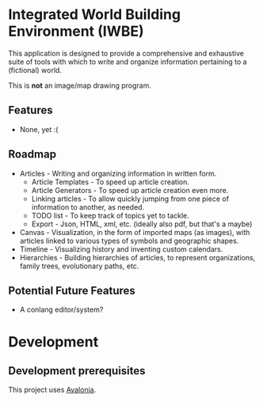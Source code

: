 # Integrated World Building Environment (IWBE)
This application is designed to provide a comprehensive and exhaustive suite of tools with which to write and organize information pertaining to a (fictional) world. 

This is **not** an image/map drawing program. 

## Features
* None, yet :(

## Roadmap
* Articles - Writing and organizing information in written form. 
	* Article Templates - To speed up article creation. 
	* Article Generators - To speed up article creation even more. 
	* Linking articles - To allow quickly jumping from one piece of information to another, as needed. 
	* TODO list - To keep track of topics yet to tackle. 
	* Export - Json, HTML, xml, etc. (ideally also pdf, but that's a maybe)
* Canvas - Visualization, in the form of imported maps (as images), with articles linked to various types of symbols and geographic shapes. 
* Timeline - Visualizing history and inventing custom calendars. 
* Hierarchies - Building hierarchies of articles, to represent organizations, family trees, evolutionary paths, etc. 

## Potential Future Features
* A conlang editor/system?

# Development

## Development prerequisites
This project uses [Avalonia](https://avaloniaui.net/). 
